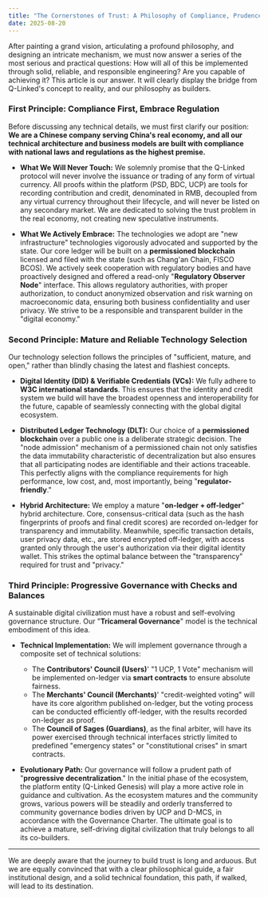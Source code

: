 ```yaml
---
title: "The Cornerstones of Trust: A Philosophy of Compliance, Prudence, and Openness in Technology"
date: 2025-08-20
---
```


After painting a grand vision, articulating a profound philosophy, and designing an intricate mechanism, we must now answer a series of the most serious and practical questions: How will all of this be implemented through solid, reliable, and responsible engineering? Are you capable of achieving it?
This article is our answer. It will clearly display the bridge from Q-Linked's concept to reality, and our philosophy as builders.

### **First Principle: Compliance First, Embrace Regulation**

Before discussing any technical details, we must first clarify our position: **We are a Chinese company serving China's real economy, and all our technical architecture and business models are built with compliance with national laws and regulations as the highest premise.**

*   **What We Will Never Touch:** We solemnly promise that the Q-Linked protocol will never involve the issuance or trading of any form of virtual currency. All proofs within the platform (PSD, BDC, UCP) are tools for recording contribution and credit, denominated in RMB, decoupled from any virtual currency throughout their lifecycle, and will never be listed on any secondary market. We are dedicated to solving the trust problem in the real economy, not creating new speculative instruments.

*   **What We Actively Embrace:** The technologies we adopt are "new infrastructure" technologies vigorously advocated and supported by the state. Our core ledger will be built on a **permissioned blockchain** licensed and filed with the state (such as Chang'an Chain, FISCO BCOS). We actively seek cooperation with regulatory bodies and have proactively designed and offered a read-only "**Regulatory Observer Node**" interface. This allows regulatory authorities, with proper authorization, to conduct anonymized observation and risk warning on macroeconomic data, ensuring both business confidentiality and user privacy. We strive to be a responsible and transparent builder in the "digital economy."

### **Second Principle: Mature and Reliable Technology Selection**

Our technology selection follows the principles of "sufficient, mature, and open," rather than blindly chasing the latest and flashiest concepts.

*   **Digital Identity (DID) & Verifiable Credentials (VCs):** We fully adhere to **W3C international standards**. This ensures that the identity and credit system we build will have the broadest openness and interoperability for the future, capable of seamlessly connecting with the global digital ecosystem.

*   **Distributed Ledger Technology (DLT):** Our choice of a **permissioned blockchain** over a public one is a deliberate strategic decision. The "node admission" mechanism of a permissioned chain not only satisfies the data immutability characteristic of decentralization but also ensures that all participating nodes are identifiable and their actions traceable. This perfectly aligns with the compliance requirements for high performance, low cost, and, most importantly, being "**regulator-friendly**."

*   **Hybrid Architecture:** We employ a mature "**on-ledger + off-ledger**" hybrid architecture. Core, consensus-critical data (such as the hash fingerprints of proofs and final credit scores) are recorded on-ledger for transparency and immutability. Meanwhile, specific transaction details, user privacy data, etc., are stored encrypted off-ledger, with access granted only through the user's authorization via their digital identity wallet. This strikes the optimal balance between the "transparency" required for trust and "privacy."

### **Third Principle: Progressive Governance with Checks and Balances**

A sustainable digital civilization must have a robust and self-evolving governance structure. Our "**Tricameral Governance**" model is the technical embodiment of this idea.

*   **Technical Implementation:** We will implement governance through a composite set of technical solutions:
    *   The **Contributors' Council (Users)**' "1 UCP, 1 Vote" mechanism will be implemented on-ledger via **smart contracts** to ensure absolute fairness.
    *   The **Merchants' Council (Merchants)**' "credit-weighted voting" will have its core algorithm published on-ledger, but the voting process can be conducted efficiently off-ledger, with the results recorded on-ledger as proof.
    *   The **Council of Sages (Guardians)**, as the final arbiter, will have its power exercised through technical interfaces strictly limited to predefined "emergency states" or "constitutional crises" in smart contracts.

*   **Evolutionary Path:** Our governance will follow a prudent path of "**progressive decentralization**." In the initial phase of the ecosystem, the platform entity (Q-Linked Genesis) will play a more active role in guidance and cultivation. As the ecosystem matures and the community grows, various powers will be steadily and orderly transferred to community governance bodies driven by UCP and D-MCS, in accordance with the Governance Charter. The ultimate goal is to achieve a mature, self-driving digital civilization that truly belongs to all its co-builders.

---

We are deeply aware that the journey to build trust is long and arduous. But we are equally convinced that with a clear philosophical guide, a fair institutional design, and a solid technical foundation, this path, if walked, will lead to its destination.
